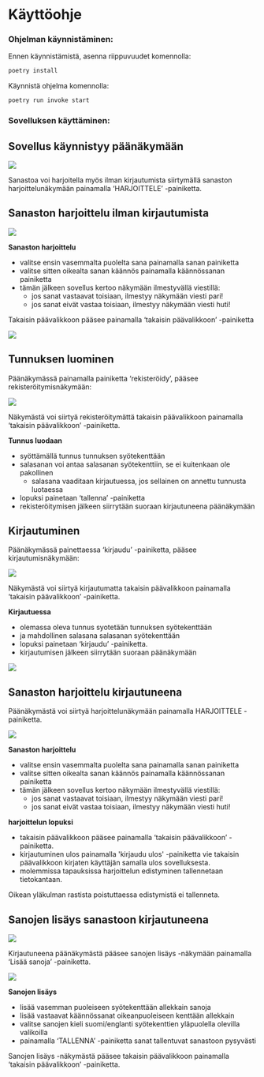 # Käyttöohje

### Ohjelman käynnistäminen:

Ennen käynnistämistä, asenna riippuvuudet komennolla:

```bash
poetry install
```

Käynnistä ohjelma komennolla:

```bash
poetry run invoke start
```

### Sovelluksen käyttäminen:

## Sovellus käynnistyy päänäkymään

![](./kuvat/main.png)

Sanastoa voi harjoitella myös ilman kirjautumista siirtymällä sanaston harjoittelunäkymään painamalla ‘HARJOITTELE’ -painiketta.

## Sanaston harjoittelu ilman kirjautumista

![](./kuvat/practice.png)

**Sanaston harjoittelu**
- valitse ensin vasemmalta puolelta sana painamalla sanan painiketta
- valitse sitten oikealta sanan käännös painamalla käännössanan painiketta
- tämän jälkeen sovellus kertoo näkymään ilmestyvällä viestillä:
    - jos sanat vastaavat toisiaan, ilmestyy näkymään viesti pari! 
    - jos sanat eivät vastaa toisiaan, ilmestyy näkymään viesti huti!

Takaisin päävalikkoon pääsee painamalla ‘takaisin päävalikkoon’ -painiketta

![](./kuvat/main.png)


## Tunnuksen luominen

Päänäkymässä painamalla painiketta ‘rekisteröidy’, pääsee rekisteröitymisnäkymään:

![](./kuvat/register.png)

Näkymästä voi siirtyä rekisteröitymättä takaisin päävalikkoon painamalla
‘takaisin päävalikkoon’ -painiketta.

**Tunnus luodaan** 
- syöttämällä tunnus tunnuksen syötekenttään
- salasanan voi antaa salasanan syötekenttiin, se ei kuitenkaan ole pakollinen 
    - salasana vaaditaan kirjautuessa, jos sellainen on annettu tunnusta luotaessa
- lopuksi painetaan ‘tallenna’ -painiketta
- rekisteröitymisen jälkeen siirrytään suoraan kirjautuneena päänäkymään

## Kirjautuminen

Päänäkymässä painettaessa ‘kirjaudu’ -painiketta, pääsee kirjautumisnäkymään:

![](./kuvat/login.png)

Näkymästä voi siirtyä kirjautumatta takaisin päävalikkoon painamalla
‘takaisin päävalikkoon’ -painiketta.

**Kirjautuessa** 
- olemassa oleva tunnus syotetään tunnuksen syötekenttään 
- ja mahdollinen salasana salasanan syötekenttään
- lopuksi painetaan ‘kirjaudu’ -painiketta.
- kirjautumisen jälkeen siirrytään suoraan päänäkymään

![](./kuvat/loginmain.png)

## Sanaston harjoittelu kirjautuneena

Päänäkymästä voi siirtyä harjoittelunäkymään painamalla HARJOITTELE -painiketta.

![](./kuvat/loginpractice.png)

**Sanaston harjoittelu**
- valitse ensin vasemmalta puolelta sana painamalla sanan painiketta
- valitse sitten oikealta sanan käännös painamalla käännössanan painiketta
- tämän jälkeen sovellus kertoo näkymään ilmestyvällä viestillä:
    - jos sanat vastaavat toisiaan, ilmestyy näkymään viesti pari! 
    - jos sanat eivät vastaa toisiaan, ilmestyy näkymään viesti huti!

**harjoittelun lopuksi**
- takaisin päävalikkoon pääsee painamalla ‘takaisin päävalikkoon’ -painiketta.
- kirjautuminen ulos painamalla 'kirjaudu ulos' -painiketta vie takaisin päävalikkoon
kirjaten käyttäjän samalla ulos sovelluksesta.
- molemmissa tapauksissa harjoittelun edistyminen tallennetaan tietokantaan.

Oikean yläkulman rastista poistuttaessa edistymistä ei tallenneta.

## Sanojen lisäys sanastoon kirjautuneena

![](./kuvat/loginmain.png)

Kirjautuneena päänäkymästä pääsee sanojen lisäys -näkymään painamalla ‘Lisää sanoja’ -painiketta.


![](./kuvat/addwords.png)

**Sanojen lisäys**
- lisää vasemman puoleiseen syötekenttään allekkain sanoja
- lisää vastaavat käännössanat oikeanpuoleiseen kenttään allekkain
- valitse sanojen kieli suomi/englanti syötekenttien yläpuolella olevilla valikoilla
- painamalla ‘TALLENNA’ -painiketta sanat tallentuvat sanastoon pysyvästi

Sanojen lisäys -näkymästä pääsee takaisin päävalikkoon painamalla ‘takaisin päävalikkoon’ -painiketta.
